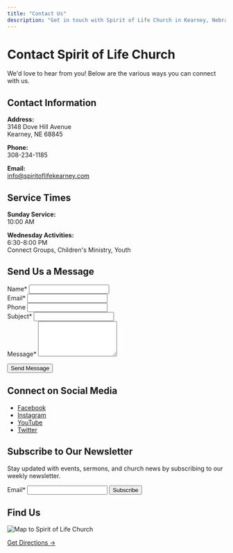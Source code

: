 ```yaml
---
title: "Contact Us"
description: "Get in touch with Spirit of Life Church in Kearney, Nebraska. We'd love to connect with you!"
---
```


# Contact Spirit of Life Church

We'd love to hear from you! Below are the various ways you can connect with us.

## Contact Information

**Address:**  
3148 Dove Hill Avenue  
Kearney, NE 68845

**Phone:**  
308-234-1185

**Email:**  
[info@spiritoflifekearney.com](mailto:info@spiritoflifekearney.com)

## Service Times

**Sunday Service:**  
10:00 AM

**Wednesday Activities:**  
6:30-8:00 PM  
Connect Groups, Children's Ministry, Youth

## Send Us a Message

<form action="" method="post" class="contact-form">
  <div class="form-group">
    <label for="name">Name*</label>
    <input type="text" id="name" name="name" required>
  </div>
  
  <div class="form-group">
    <label for="email">Email*</label>
    <input type="email" id="email" name="email" required>
  </div>
  
  <div class="form-group">
    <label for="phone">Phone</label>
    <input type="tel" id="phone" name="phone">
  </div>
  
  <div class="form-group">
    <label for="subject">Subject*</label>
    <input type="text" id="subject" name="subject" required>
  </div>
  
  <div class="form-group">
    <label for="message">Message*</label>
    <textarea id="message" name="message" rows="5" required></textarea>
  </div>
  
  <button type="submit" class="submit-button">Send Message</button>
</form>

## Connect on Social Media

- [Facebook](#)
- [Instagram](#)
- [YouTube](#)
- [Twitter](#)

## Subscribe to Our Newsletter

Stay updated with events, sermons, and church news by subscribing to our weekly newsletter.

<form action="" method="post" class="newsletter-form">
  <div class="form-group">
    <label for="newsletter-email">Email*</label>
    <input type="email" id="newsletter-email" name="email" required>
    <button type="submit">Subscribe</button>
  </div>
</form>

## Find Us

<div class="map-container">
  <!-- Interactive map would be embedded here -->
  <img src="/images/map-placeholder.jpg" alt="Map to Spirit of Life Church">
</div>

[Get Directions →](#)
